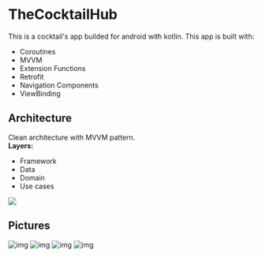 # TheCocktailHub
This is a cocktail's app builded for android with kotlin. This app is built with:  
- Coroutines
- MVVM
- Extension Functions
- Retrofit
- Navigation Components
- ViewBinding
## Architecture
Clean architecture with MVVM pattern.  
**Layers:**  
- Framework  
- Data  
- Domain  
- Use cases

![](https://koenig-media.raywenderlich.com/uploads/2019/06/Android-Clean-Architecture.png)  

## Pictures
![img](https://i.imgur.com/Fev3ZlE.jpg?2[/img])
![img](https://i.imgur.com/2HJmtAF.jpg[/img])
![img](https://i.imgur.com/ghO33bU.jpg?1[/img])
![img](https://i.imgur.com/eDSyNvu.jpg[/img])


